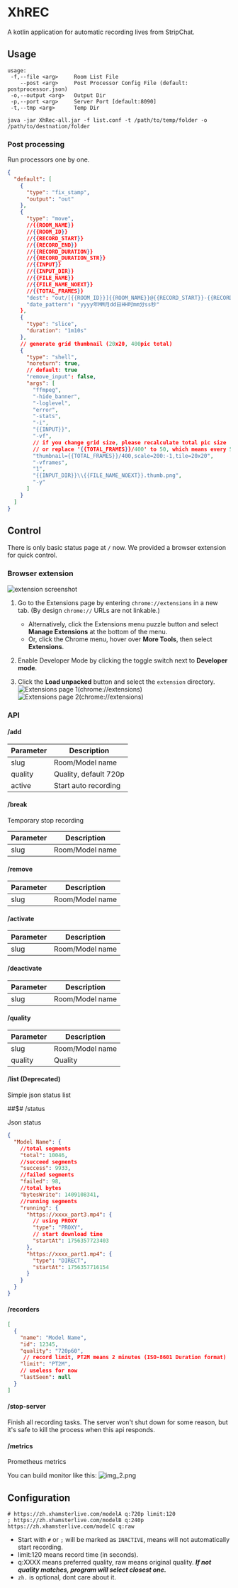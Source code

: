 # XhREC

A kotlin application for automatic recording lives from StripChat.

## Usage

```plain
usage: 
 -f,--file <arg>     Room List File
    --post <arg>     Post Processor Config File (default: postprocessor.json)
 -o,--output <arg>   Output Dir
 -p,--port <arg>     Server Port [default:8090]
 -t,--tmp <arg>      Temp Dir
```

```shell
java -jar XhRec-all.jar -f list.conf -t /path/to/temp/folder -o /path/to/destnation/folder
```

### Post processing

Run processors one by one.

```json lines
{
  "default": [
    {
      "type": "fix_stamp",
      "output": "out"
    },
    {
      "type": "move",
      //{{ROOM_NAME}}
      //{{ROOM_ID}}
      //{{RECORD_START}}
      //{{RECORD_END}}
      //{{RECORD_DURATION}}
      //{{RECORD_DURATION_STR}}
      //{{INPUT}}
      //{{INPUT_DIR}}
      //{{FILE_NAME}}
      //{{FILE_NAME_NOEXT}}
      //{{TOTAL_FRAMES}}
      "dest": "out/[{{ROOM_ID}}]{{ROOM_NAME}}@{{RECORD_START}}-{{RECORD_END}} {{RECORD_DURATION_STR}}",
      "date_pattern": "yyyy年MM月dd日HH时mm分ss秒"
    },
    {
      "type": "slice",
      "duration": "1m10s"
    },
    // generate grid thumbnail (20x20, 400pic total)
    {
      "type": "shell",
      "noreturn": true,
      // default: true
      "remove_input": false,
      "args": [
        "ffmpeg",
        "-hide_banner",
        "-loglevel",
        "error",
        "-stats",
        "-i",
        "{{INPUT}}",
        "-vf",
        // if you change grid size, please recalculate total pic size
        // or replace '{{TOTAL_FRAMES}}/400' to 50, which means every 50 frames will be one thumbnail
        "thumbnail={{TOTAL_FRAMES}}/400,scale=200:-1,tile=20x20",
        "-vframes",
        "1",
        "{{INPUT_DIR}}\\{{FILE_NAME_NOEXT}}.thumb.png",
        "-y"
      ]
    }
  ]
}
```

## Control

There is only basic status page at `/` now. We provided a browser extension for quick control.

### Browser extension

![extension screenshot](PixPin_2025-09-01_00-31-44.png)

1. Go to the Extensions page by entering `chrome://extensions` in a new tab. (By design `chrome://` URLs are not
   linkable.)

    - Alternatively, click the Extensions menu puzzle button and select **Manage Extensions** at the bottom of the menu.
    - Or, click the Chrome menu, hover over **More Tools**, then select **Extensions**.

2. Enable Developer Mode by clicking the toggle switch next to **Developer mode**.
3. Click the **Load unpacked** button and select the `extension` directory.
   ![Extensions page 1(chrome://extensions)](PixPin_2025-09-01_00-38-56.png)
   ![Extensions page 2(chrome://extensions)](PixPin_2025-09-01_00-36-07.png)

### API

#### /add

| Parameter | Description           |
|-----------|-----------------------|
| slug      | Room/Model name       |
| quality   | Quality, default 720p |
| active    | Start auto recording  |

#### /break

Temporary stop recording

| Parameter | Description     |
|-----------|-----------------|
| slug      | Room/Model name |

#### /remove

| Parameter | Description     |
|-----------|-----------------|
| slug      | Room/Model name |

#### /activate

| Parameter | Description     |
|-----------|-----------------|
| slug      | Room/Model name |

#### /deactivate

| Parameter | Description     |
|-----------|-----------------|
| slug      | Room/Model name |

#### /quality

| Parameter | Description     |
|-----------|-----------------|
| slug      | Room/Model name |
| quality   | Quality         |

#### /list (Deprecated)

Simple json status list

##$# /status

Json status

```json lines
{
  "Model Name": {
    //total segments
    "total": 10046,
    //succeed segments
    "success": 9933,
    //failed segments
    "failed": 98,
    //total bytes
    "bytesWrite": 1409108341,
    //running segments
    "running": {
      "https://xxxx_part3.mp4": {
        // using PROXY
        "type": "PROXY",
        // start download time
        "startAt": 1756357723403
      },
      "https://xxxx_part1.mp4": {
        "type": "DIRECT",
        "startAt": 1756357716154
      }
    }
  }
}
```

#### /recorders

```json lines
[
  {
    "name": "Model Name",
    "id": 12345,
    "quality": "720p60",
     // record limit, PT2M means 2 minutes (ISO-8601 Duration format)
    "limit": "PT2M",
    // useless for now
    "lastSeen": null
  }
]
```

#### /stop-server

Finish all recording tasks.
The server won't shut down for some reason, but it's safe to kill the process when this api responds.

#### /metrics

Prometheus metrics

You can build monitor like this:
![img_2.png](img_2.png)

## Configuration

```plain
# https://zh.xhamsterlive.com/modelA q:720p limit:120
; https://zh.xhamsterlive.com/modelB q:240p
https://zh.xhamsterlive.com/modelC q:raw
```

- Start with `#` or `;` will be marked as `INACTIVE`, means will not automatically start recording.
- limit:120 means record time (in seconds).
- q:XXXX means preferred quality, raw means original quality.
  **_If not quality matches, program will select closest one._**
- `zh.` is optional, dont care about it.
